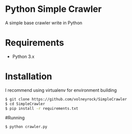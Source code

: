 # Python Simple Crawler
A simple base crawler write in Python

# Requirements
* Python 3.x

# Installation
I recommend using virtualenv for environment building

```bash
$ git clone https://github.com/volneyrock/SimpleCrawler
$ cd SimpleCrawler
$ pip install -r requirements.txt
```

#Running
```bash
$ python crawler.py
```
